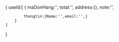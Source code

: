 
{
    useId:[
        {
            maDonHang:'',
            total:'',
            address:{},
            note:'',
            
            thongtin:{Name:'',email:'',}
        }
    ]
}